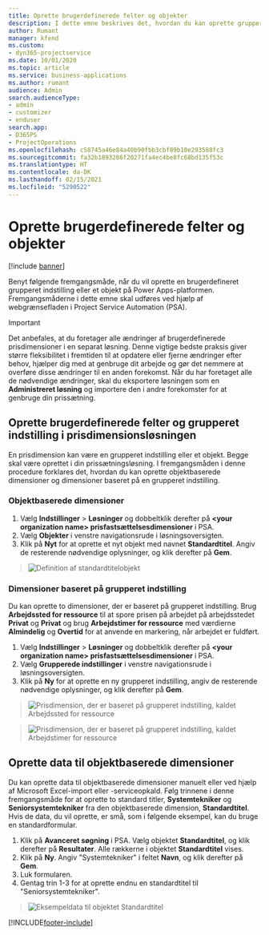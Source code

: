 ```yaml
---
title: Oprette brugerdefinerede felter og objekter
description: I dette emne beskrives det, hvordan du kan oprette grupperede indstillinger og objekter i din egen løsning i Power Apps-platformen.
author: Rumant
manager: kfend
ms.custom:
- dyn365-projectservice
ms.date: 10/01/2020
ms.topic: article
ms.service: business-applications
ms.author: rumant
audience: Admin
search.audienceType:
- admin
- customizer
- enduser
search.app:
- D365PS
- ProjectOperations
ms.openlocfilehash: c58745a46e84a40b90fbb3cbf89b10e293588fc3
ms.sourcegitcommit: fa32b1893286f20271fa4ec4be8fc68bd135f53c
ms.translationtype: HT
ms.contentlocale: da-DK
ms.lasthandoff: 02/15/2021
ms.locfileid: "5290522"
---
```

# <a name="create-custom-fields-and-entities"></a>Oprette brugerdefinerede felter og objekter 

[!include [banner](../includes/psa-now-project-operations.md)]

Benyt følgende fremgangsmåde, når du vil oprette en brugerdefineret grupperet indstilling eller et objekt på Power Apps-platformen.  
Fremgangsmåderne i dette emne skal udføres ved hjælp af webgrænsefladen i Project Service Automation (PSA).

> [!IMPORTANT]
> Det anbefales, at du foretager alle ændringer af brugerdefinerede prisdimensioner i en separat løsning. Denne vigtige bedste praksis giver større fleksibilitet i fremtiden til at opdatere eller fjerne ændringer efter behov, hjælper dig med at genbruge dit arbejde og gør det nemmere at overføre disse ændringer til en anden forekomst. Når du har foretaget alle de nødvendige ændringer, skal du eksportere løsningen som en **Administreret løsning** og importere den i andre forekomster for at genbruge din prissætning.

  
## <a name="create-custom-fields-and-option-sets-in-the-pricing-dimension-solution"></a>Oprette brugerdefinerede felter og grupperet indstilling i prisdimensionsløsningen

En prisdimension kan være en grupperet indstilling eller et objekt. Begge skal være oprettet i din prissætningsløsning. I fremgangsmåden i denne procedure forklares det, hvordan du kan oprette objektbaserede dimensioner og dimensioner baseret på en grupperet indstilling.

### <a name="entity-based-dimensions"></a>Objektbaserede dimensioner

1. Vælg **Indstillinger** > **Løsninger** og dobbeltklik derefter på **\<your organization name> prisfastsættelsesdimensioner** i PSA.
2. Vælg **Objekter** i venstre navigationsrude i løsningsoversigten.
3. Klik på **Nyt** for at oprette et nyt objekt med navnet **Standardtitel**. Angiv de resterende nødvendige oplysninger, og klik derefter på **Gem**.

> ![Definition af standardtitelobjekt](media/Standard-Title-entity-definition.png)


### <a name="option-set-based-dimensions"></a>Dimensioner baseret på grupperet indstilling 
Du kan oprette to dimensioner, der er baseret på grupperet indstilling. Brug **Arbejdssted for ressource** til at spore prisen på arbejdet på arbejdsstedet **Privat** og **Privat** og brug **Arbejdstimer for ressource** med værdierne **Almindelig** og **Overtid** for at anvende en markering, når arbejdet er fuldført.


1. Vælg **Indstillinger** > **Løsninger** og dobbeltklik derefter på **\<your organization name> prisfastsættelsesdimensioner** i PSA. 
2. Vælg **Grupperede indstillinger** i venstre navigationsrude i løsningsoversigten. 
3. Klik på **Ny** for at oprette en ny grupperet indstilling, angiv de resterende nødvendige oplysninger, og klik derefter på **Gem**.

> ![Prisdimension, der er baseret på grupperet indstilling, kaldet Arbejdssted for ressource ](media/Option-set-PD-called-Resource-Work-Location.png)

> ![Prisdimension, der er baseret på grupperet indstilling, kaldet Arbejdstimer for ressource ](media/Option-set-PD-called-Resource-Work-Hours.PNG)


## <a name="create-data-for-entity-based-dimensions"></a>Oprette data til objektbaserede dimensioner

Du kan oprette data til objektbaserede dimensioner manuelt eller ved hjælp af Microsoft Excel-import eller -serviceopkald. Følg trinnene i denne fremgangsmåde for at oprette to standard titler, **Systemtekniker** og **Seniorsystemtekniker** fra den objektbaserede dimension, **Standardtitel**. Hvis de data, du vil oprette, er små, som i følgende eksempel, kan du bruge en standardformular.

1. Klik på **Avanceret søgning** i PSA. Vælg objektet **Standardtitel**, og klik derefter på **Resultater**. Alle rækkerne i objektet **Standardtitel** vises.
2. Klik på **Ny**. Angiv "Systemtekniker" i feltet **Navn**, og klik derefter på **Gem**.
3. Luk formularen. 
4. Gentag trin 1-3 for at oprette endnu en standardtitel til "Seniorsystemtekniker".

> ![Eksempeldata til objektet Standardtitel ](media/ST-data.png)




[!INCLUDE[footer-include](../includes/footer-banner.md)]